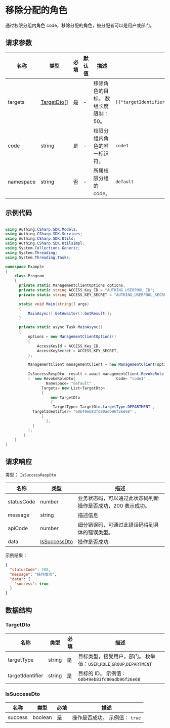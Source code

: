# 移除分配的角色

<!--
  警告⚠️：
  不要直接修改该文档，
  https://github.com/Authing/authing-docs-factory
  使用该项目进行生成
-->

<LastUpdated />

通过权限分组内角色 code，移除分配的角色，被分配者可以是用户或部门。

## 请求参数

| 名称 | 类型 | 必填 | 默认值 | 描述 | 示例值 |
| ---- | ---- | ---- | ---- | ---- | ---- |
| targets | <a href="#TargetDto">TargetDto[]</a> | 是 | - | 移除角色的目标。 数组长度限制：50。  | `[{"targetIdentifier":"60b49eb83fd80adb96f26e68","targetType":"USER"}]` |
| code | string | 是 | - | 权限分组内角色的唯一标识符。   | `code1` |
| namespace | string | 否 | - | 所属权限分组的 code。   | `default` |


## 示例代码

```csharp

using Authing.CSharp.SDK.Models;
using Authing.CSharp.SDK.Services;
using Authing.CSharp.SDK.Utils;
using Authing.CSharp.SDK.UtilsImpl;
using System.Collections.Generic;
using System.Threading;
using System.Threading.Tasks;

namespace Example
{
    class Program
    {
      private static ManagementClientOptions options;
      private static string ACCESS_Key_ID = "AUTHING_USERPOOL_ID";
      private static string ACCESS_KEY_SECRET = "AUTHING_USERPOOL_SECRET";

      static void Main(string[] args)
      {
          MainAsync().GetAwaiter().GetResult();
      }

      private static async Task MainAsync()
      {
          options = new ManagementClientOptions()
          {
              AccessKeyId = ACCESS_Key_ID,
              AccessKeySecret = ACCESS_KEY_SECRET,
          };

          ManagementClient managementClient = new ManagementClient(options);
        
          IsSuccessRespDto  result = await managementClient.RevokeRole
          (  new RevokeRoleDto{                  Code= "code1" ,
                  Namespace= "default" ,
                Targets= new List<TargetDto>
                {
                    new TargetDto
                    {
                     TargetType= TargetDto.targetType.DEPARTMENT ,
            TargetIdentifier= "60b49eb83fd80adb96f26e68" ,
                }
                  },
            }
          );
        }
    }
}

```



## 请求响应

类型： `IsSuccessRespDto`

| 名称 | 类型 | 描述 |
| ---- | ---- | ---- |
| statusCode | number | 业务状态码，可以通过此状态码判断操作是否成功，200 表示成功。 |
| message | string | 描述信息 |
| apiCode | number | 细分错误码，可通过此错误码得到具体的错误类型。 |
| data | <a href="#IsSuccessDto">IsSuccessDto</a> | 操作是否成功 |



示例结果：

```json
{
  "statusCode": 200,
  "message": "操作成功",
  "data": {
    "success": true
  }
}
```

## 数据结构


### <a id="TargetDto"></a> TargetDto

| 名称 | 类型 | 必填 | 描述 |
| ---- |  ---- | ---- | ---- |
| targetType | string | 是 | 目标类型，接受用户，部门。 枚举值：`USER`,`ROLE`,`GROUP`,`DEPARTMENT`  |
| targetIdentifier | string | 是 | 目标的 ID。 示例值： `60b49eb83fd80adb96f26e68`  |


### <a id="IsSuccessDto"></a> IsSuccessDto

| 名称 | 类型 | 必填 | 描述 |
| ---- |  ---- | ---- | ---- |
| success | boolean | 是 | 操作是否成功。 示例值： `true`  |


